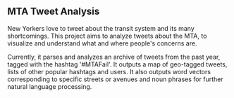 ## MTA Tweet Analysis
New Yorkers love to tweet about the transit system and its many shortcomings. This project aims to analyze tweets about the MTA, to visualize and understand what and where people's concerns are.

Currently, it parses and analyzes an archive of tweets from the past year, tagged with the hashtag '#MTAFail'. It outputs a map of geo-tagged tweets, lists of other popular hashtags and users. It also outputs word vectors corresponding to specific streets or avenues and noun phrases for further natural language processing.